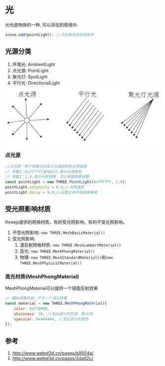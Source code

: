# 光

光也是物体的一种, 可以添加到情境中.

```ts
scene.add(pointLight); //点光源添加到场景中
```

## 光源分类

1. 环境光: AmbientLight
2. 点光源: PointLight
3. 聚光灯: SpotLight
4. 平行光: DirectionalLight

![alt text](光/1.png)

### 点光源

```ts
//点光源：两个参数分别表示光源颜色和光照强度
// 参数1：0xffffff是纯白光,表示光源颜色
// 参数2：1.0,表示光照强度，可以根据需要调整
const pointLight = new THREE.PointLight(0xffffff, 1.0);
pointLight.intensity = 0.5;//光照强度
pointLight.decay = 0.0;//设置光源不随距离衰减
```

## 受光照影响材质

threejs提供的网格材质，有的受光照影响，有的不受光照影响。

1. 不受光照影响: `new THREE.MeshBasicMaterial()`
2. 受光照影响:
    1. 漫反射网格材质: `new THREE.MeshLambertMaterial()`
    2. 高光: `new THREE.MeshPhongMaterial()`
    3. 物理: `new THREE.MeshStandardMaterial()`和`new THREE.MeshPhysicalMaterial()`


### 高光材质(MeshPhongMaterial)

MeshPhongMaterial可以提供一个镜面反射效果

```js
// 模拟镜面反射，产生一个高光效果
const material = new THREE.MeshPhongMaterial({
    color: 0xff0000,
    shininess: 20, //高光部分的亮度，默认30
    specular: 0x444444, //高光部分的颜色
});

```





## 参考

1. <http://www.webgl3d.cn/pages/b9504a/>
2. http://www.webgl3d.cn/pages/2da02c/
